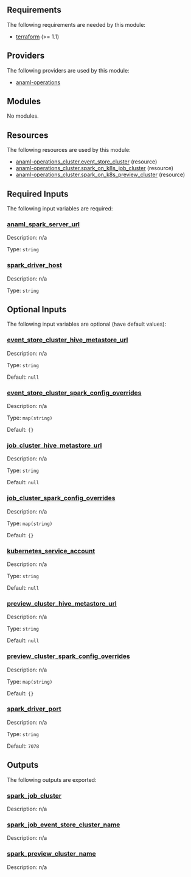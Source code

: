 <!-- BEGIN_TF_DOCS -->
## Requirements

The following requirements are needed by this module:

- <a name="requirement_terraform"></a> [terraform](#requirement\_terraform) (>= 1.1)

## Providers

The following providers are used by this module:

- <a name="provider_anaml-operations"></a> [anaml-operations](#provider\_anaml-operations)

## Modules

No modules.

## Resources

The following resources are used by this module:

- [anaml-operations_cluster.event_store_cluster](https://registry.terraform.io/providers/simple-machines/anaml-operations/latest/docs/resources/cluster) (resource)
- [anaml-operations_cluster.spark_on_k8s_job_cluster](https://registry.terraform.io/providers/simple-machines/anaml-operations/latest/docs/resources/cluster) (resource)
- [anaml-operations_cluster.spark_on_k8s_preview_cluster](https://registry.terraform.io/providers/simple-machines/anaml-operations/latest/docs/resources/cluster) (resource)

## Required Inputs

The following input variables are required:

### <a name="input_anaml_spark_server_url"></a> [anaml\_spark\_server\_url](#input\_anaml\_spark\_server\_url)

Description: n/a

Type: `string`

### <a name="input_spark_driver_host"></a> [spark\_driver\_host](#input\_spark\_driver\_host)

Description: n/a

Type: `string`

## Optional Inputs

The following input variables are optional (have default values):

### <a name="input_event_store_cluster_hive_metastore_url"></a> [event\_store\_cluster\_hive\_metastore\_url](#input\_event\_store\_cluster\_hive\_metastore\_url)

Description: n/a

Type: `string`

Default: `null`

### <a name="input_event_store_cluster_spark_config_overrides"></a> [event\_store\_cluster\_spark\_config\_overrides](#input\_event\_store\_cluster\_spark\_config\_overrides)

Description: n/a

Type: `map(string)`

Default: `{}`

### <a name="input_job_cluster_hive_metastore_url"></a> [job\_cluster\_hive\_metastore\_url](#input\_job\_cluster\_hive\_metastore\_url)

Description: n/a

Type: `string`

Default: `null`

### <a name="input_job_cluster_spark_config_overrides"></a> [job\_cluster\_spark\_config\_overrides](#input\_job\_cluster\_spark\_config\_overrides)

Description: n/a

Type: `map(string)`

Default: `{}`

### <a name="input_kubernetes_service_account"></a> [kubernetes\_service\_account](#input\_kubernetes\_service\_account)

Description: n/a

Type: `string`

Default: `null`

### <a name="input_preview_cluster_hive_metastore_url"></a> [preview\_cluster\_hive\_metastore\_url](#input\_preview\_cluster\_hive\_metastore\_url)

Description: n/a

Type: `string`

Default: `null`

### <a name="input_preview_cluster_spark_config_overrides"></a> [preview\_cluster\_spark\_config\_overrides](#input\_preview\_cluster\_spark\_config\_overrides)

Description: n/a

Type: `map(string)`

Default: `{}`

### <a name="input_spark_driver_port"></a> [spark\_driver\_port](#input\_spark\_driver\_port)

Description: n/a

Type: `string`

Default: `7078`

## Outputs

The following outputs are exported:

### <a name="output_spark_job_cluster"></a> [spark\_job\_cluster](#output\_spark\_job\_cluster)

Description: n/a

### <a name="output_spark_job_event_store_cluster_name"></a> [spark\_job\_event\_store\_cluster\_name](#output\_spark\_job\_event\_store\_cluster\_name)

Description: n/a

### <a name="output_spark_preview_cluster_name"></a> [spark\_preview\_cluster\_name](#output\_spark\_preview\_cluster\_name)

Description: n/a
<!-- END_TF_DOCS -->